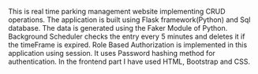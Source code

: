 This is real time parking management website implementing CRUD operations.
The application is built using Flask framework(Python) and Sql database.
The data is generated using the Faker Module of Python.
Background Scheduler checks the entry every 5 minutes and deletes it if the timeFrame is expired.
Role Based Authorization is implemented in this application using session.
It uses Password hashing method for authentication.
In the frontend part I have used HTML, Bootstrap and CSS. 
